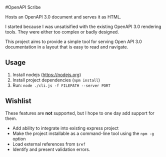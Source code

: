 #OpenAPI Scribe

Hosts an OpenAPI 3.0 document and serves it as HTML.

I started because I was unsatisified with the existing OpenAPI 3.0 rendering tools. They were either too complex or badly designed.

This project aims to provide a simple tool for serving Open API 3.0 documentation in a layout that is easy to read and navigate.

## Usage

1. Install nodejs (https://nodejs.org)
2. Install project dependencies (`npm install`)
3. Run: `node ./cli.js -f FILEPATH --server PORT`

## Wishlist

These features are **not** supported, but I hope to one day add support for them.

* Add ability to integrate into existing express project
* Make the project installable as a command-line tool using the `npm -g` option
* Load external references from `$ref`
* Identify and present validation errors.